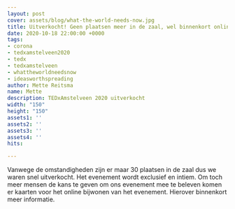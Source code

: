 ```yaml
---
layout: post
cover: assets/blog/what-the-world-needs-now.jpg
title: Uitverkocht! Geen plaatsen meer in de zaal, wel binnenkort online!
date: 2020-10-18 22:00:00 +0000
tags:
- corona
- tedxamstelveen2020
- tedx
- tedxamstelveen
- whattheworldneedsnow
- ideasworthspreading
author: Mette Reitsma
name: Mette
description: TEDxAmstelveen 2020 uitverkocht
width: "150"
height: "150"
assets1: ''
assets2: ''
assets3: ''
assets4: ''
hits: 

---
```

Vanwege de omstandigheden zijn er maar 30 plaatsen in de zaal dus we waren snel uitverkocht. Het evenement wordt exclusief en intiem. Om toch meer mensen de kans te geven om ons evenement mee te beleven komen er kaarten voor het online bijwonen van het evenement. Hierover binnenkort meer informatie. 